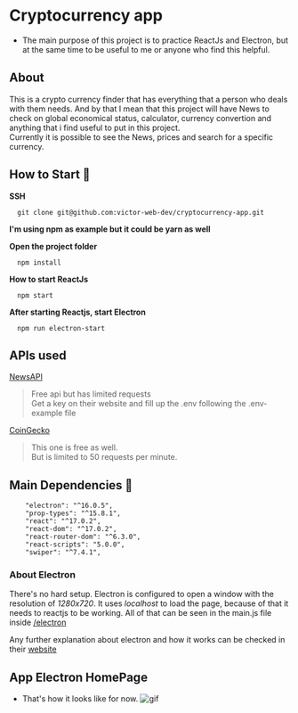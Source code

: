 # Cryptocurrency app

* The main purpose of this project is to practice ReactJs and Electron, but at the same time to be useful to me or anyone who find this helpful.


## About  

This is a crypto currency finder that has everything that a person who deals with them needs. And by that I mean that this project will have News to check on global economical status, calculator, currency convertion and anything that i find useful to put in this project.  
Currently it is possible to see the News, prices and search for a specific currency.


## How to Start :rocket:

**SSH**
```
  git clone git@github.com:victor-web-dev/cryptocurrency-app.git
```

__I'm using **npm** as example but it could be **yarn** as well__

**Open the project folder**
```
  npm install
```

**How to start ReactJs**
```
  npm start
```

**After starting Reactjs, start Electron**
```
  npm run electron-start
```

## APIs used

[NewsAPI](https://newsapi.org/)  
 > Free api but has limited requests  
 > Get a key on their website and fill up the .env following the .env-example file

[CoinGecko](https://www.coingecko.com/en/api/documentation)
> This one is free as well.  
> But is limited to 50 requests per minute.


## Main Dependencies 📌

```
    "electron": "^16.0.5",
    "prop-types": "^15.8.1",
    "react": "^17.0.2",
    "react-dom": "^17.0.2",
    "react-router-dom": "^6.3.0",
    "react-scripts": "5.0.0",
    "swiper": "^7.4.1",
```

### About Electron

There's no hard setup. Electron is configured to open a window with the resolution of _1280x720_.
It uses _localhost_ to load the page, because of that it needs to reactjs to be working.
All of that can be seen in the main.js file inside [/electron](/electron/)

Any further explanation about electron and how it works can be checked in their [website](https://www.electronjs.org/)


## App Electron HomePage
 - That's how it looks like for now.
 ![gif](/readme_images/electron-app.gif)
